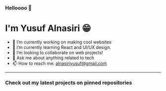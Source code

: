 ### Helloooo 👋
# I'm Yusuf Alnasiri 😁
- 🔭 I’m currently working on making cool websites
- 🌱 I’m currently learning React and UI/UX design.
- 👯 I’m looking to collaborate on web projects!
- 💬 Ask me about anything related to tech
- 📫 How to reach me: alnasiriyusuf@gmail.com
---
### **Check out my latest projects on pinned repositories**
